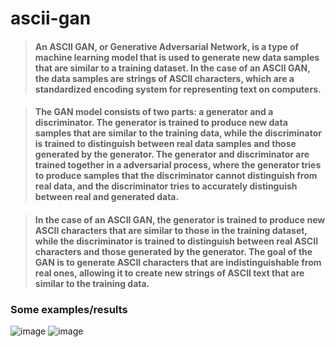 # ascii-gan

>#### An ASCII GAN, or Generative Adversarial Network, is a type of machine learning model that is used to generate new data samples that are similar to a training dataset. In the case of an ASCII GAN, the data samples are strings of ASCII characters, which are a standardized encoding system for representing text on computers.

>#### The GAN model consists of two parts: a generator and a discriminator. The generator is trained to produce new data samples that are similar to the training data, while the discriminator is trained to distinguish between real data samples and those generated by the generator. The generator and discriminator are trained together in a adversarial process, where the generator tries to produce samples that the discriminator cannot distinguish from real data, and the discriminator tries to accurately distinguish between real and generated data.

>#### In the case of an ASCII GAN, the generator is trained to produce new ASCII characters that are similar to those in the training dataset, while the discriminator is trained to distinguish between real ASCII characters and those generated by the generator. The goal of the GAN is to generate ASCII characters that are indistinguishable from real ones, allowing it to create new strings of ASCII text that are similar to the training data.

### Some examples/results

![image](https://user-images.githubusercontent.com/77894804/208460439-420b4f12-db33-4813-88b9-9d23be471d0e.png)
![image](https://user-images.githubusercontent.com/77894804/208460498-09165040-d6f7-4741-bcf3-6c0764b8a5a5.png)

